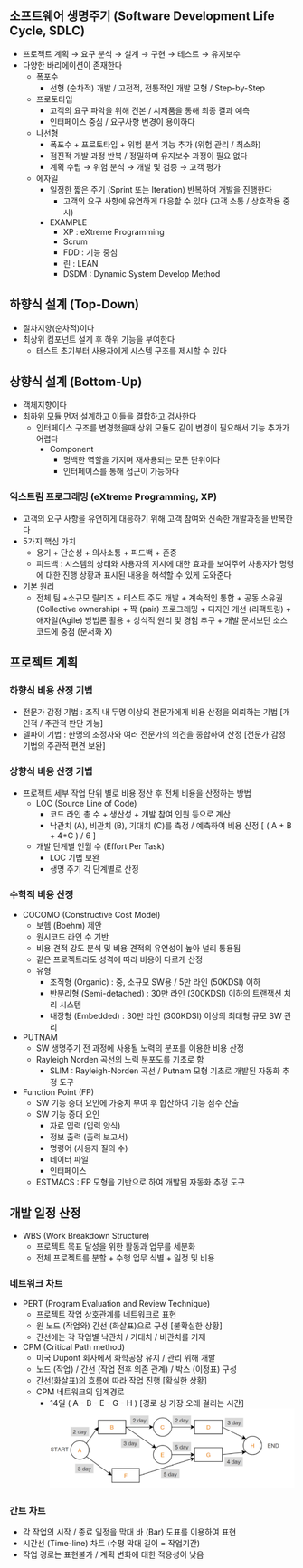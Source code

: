 ## 소프트웨어 생명주기 (Software Development Life Cycle, SDLC)

- 프로젝트 계획 → 요구 분석 → 설계 → 구현 → 테스트 → 유지보수
- 다양한 바리에이션이 존재한다
    - 폭포수
        - 선형 (순차적) 개발 / 고전적, 전통적인 개발 모형 / Step-by-Step
    - 프로토타입
        - 고객의 요구 파악을 위해 견본 / 시제품을 통해 최종 결과 예측
        - 인터페이스 중심 / 요구사항 변경이 용이하다
    - 나선형
        - 폭포수  + 프로토타입 + 위험 분석 기능 추가  (위험 관리 / 최소화)
        - 점진적 개발 과정 반복 / 정밀하며 유지보수 과정이 필요 없다
        - 계획 수립 → 위험 분석 → 개발 및 검증 → 고객 평가
    - 에자일
        - 일정한 짧은 주기 (Sprint 또는 Iteration) 반복하며 개발을 진행한다
            - 고객의 요구 사항에 유연하게 대응할 수 있다 (고객 소통 / 상호작용 중시)
        - EXAMPLE
            - XP : eXtreme Programming
            - Scrum
            - FDD : 기능 중심
            - 린 : LEAN
            - DSDM : Dynamic System Develop Method

## 하향식 설계 (Top-Down)

- 절차지향(순차적)이다
- 최상위 컴포넌트 설계 후 하위 기능을 부여한다
    - 테스트 초기부터 사용자에게 시스템 구조를 제시할 수 있다

## 상향식 설계 (Bottom-Up)

- 객체지향이다
- 최하위 모듈 먼저 설계하고 이들을 결합하고 검사한다
    - 인터페이스 구조를 변경했을때 상위 모듈도 같이 변경이 필요해서 기능 추가가 어렵다
        - Component
            - 명백한 역할을 가지며 재사용되는 모든 단위이다
            - 인터페이스를 통해 접근이 가능하다

### 익스트림 프로그래밍 (eXtreme Programming, XP)

- 고객의 요구 사항을 유연하게 대응하기 위해 고객 참여와 신속한 개발과정을 반복한다
- 5가지 핵심 가치
    - 용기 + 단순성 + 의사소통 + 피드백 + 존중
    - 피드백 : 시스템의 상태와 사용자의 지시에 대한 효과를 보여주어 사용자가 명령에 대한 진행 상황과 표시된 내용을 해석할 수 있게 도와준다
- 기본 원리
    - 전체 팀 +소규모 릴리즈 + 테스트 주도 개발 + 계속적인 통합 + 공동 소유권 (Collective ownership) + 짝 (pair) 프로그래밍 + 디자인 개선 (리팩토링) + 애자일(Agile) 방법론 활용 + 상식적 원리 및 경험 추구 + 개발 문서보단 소스코드에 중점 (문서화 X)

## 프로젝트 계획

### 하향식 비용 산정 기법

- 전문가 감정 기법 : 조직 내 두명 이상의 전문가에게 비용 산정을 의뢰하는 기법 [개인적 / 주관적 판단 가능]
- 델파이 기법 : 한명의 조정자와 여러 전문가의 의견을 종합하여 산정 [전문가 감정 기법의 주관적 편견 보완]

### 상향식 비용 산정 기법

- 프로젝트 세부 작업 단위 별로 비용 정산 후 전체 비용을 산정하는 방법
    - LOC (Source Line of Code)
        - 코드 라인 총 수 + 생산성 + 개발 참여 인원 등으로 계산
        - 낙관치 (A), 비관치 (B), 기대치 (C)를 측정 / 예측하여 비용 산정 [ ( A + B + 4*C ) / 6 ]
    - 개발 단계별 인월  수 (Effort Per Task)
        - LOC 기법 보완
        - 생명 주기 각 단계별로 산정

### 수학적 비용 산정

- COCOMO (Constructive Cost Model)
    - 보헴 (Boehm) 제안
    - 원시코드 라인 수 기반
    - 비용 견적 강도 분석 및 비용 견적의 유연성이 높아 널리 통용됨
    - 같은 프로젝트라도 성격에 따라 비용이 다르게 산정
    - 유형
        - 조직형 (Organic) : 중, 소규모 SW용 / 5만 라인 (50KDSI) 이하
        - 반분리형 (Semi-detached) : 30만 라인 (300KDSI) 이하의 트랜잭션 처리 시스템
        - 내장형 (Embedded) : 30만 라인 (300KDSI) 이상의 최대형 규모 SW 관리
- PUTNAM
    - SW 생명주기 전 과정에 사용될 노력의 분포를 이용한 비용 산정
    - Rayleigh Norden 곡선의 노력 분포도를 기초로 함
        - SLIM : Rayleigh-Norden 곡선 / Putnam 모형 기초로 개발된 자동화 추정 도구
- Function Point (FP)
    - SW 기능 증대 요인에 가중치 부여 후 합산하여 기능 점수 산출
    - SW 기능 증대 요인
        - 자료 입력 (입력 양식)
        - 정보 출력 (출력 보고서)
        - 명령어 (사용자 질의 수)
        - 데이터 파일
        - 인터페이스
    - ESTMACS : FP 모형을 기반으로 하여 개발된 자동화 추정 도구

## 개발 일정 산정

- WBS (Work Breakdown Structure)
    - 프로젝트 목표 달성을 위한 활동과 업무를 세분화
    - 전체 프로젝트를 분할 + 수행 업무 식별 + 일정 및 비용

### 네트워크 차트

- PERT (Program Evaluation and Review Technique)
    - 프로젝트 작업 상호관계를 네트워크로 표현
    - 원 노드 (작업와) 간선 (화살표)으로 구성 [불확실한 상황]
    - 간선에는 각 작업별 낙관치 / 기대치 / 비관치를 기재
- CPM (Critical Path method)
    - 미국 Dupont 회사에서 화학공장 유지 / 관리 위해 개발
    - 노드 (작업) / 간선 (작업 전후 의존 관계) / 박스 (이정표) 구성
    - 간선(화살표)의 흐름에 따라 작업 진행 [확실한 상황]
    - CPM 네트워크의 임계경로
        - 14일 ( A - B - E - G - H ) [경로 상 가장 오래 걸리는 시간]
    ![CPM_NETWORK](CPM_NETWORK.png)
    

### 간트 차트

- 각 작업의 시작 / 종료 일정을 막대 바 (Bar) 도표를 이용하여 표현
- 시간선 (Time-line) 차트 (수평 막대 길이 = 작업기간)
- 작업 경로는 표현불가 / 계획 변화에 대한 적응성이 낮음

